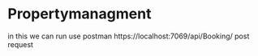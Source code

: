 # Propertymanagment 
in this we can run use postman 
https://localhost:7069/api/Booking/ post request
